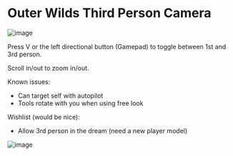 # Outer Wilds Third Person Camera

![image](https://user-images.githubusercontent.com/22628069/142803013-35bd56f4-43db-42e0-9f52-09f46b9569ca.png)

Press V or the left directional button (Gamepad) to toggle between 1st and 3rd person.

Scroll in/out to zoom in/out.

Known issues:
- Can target self with autopilot
- Tools rotate with you when using free look

Wishlist (would be nice):
- Allow 3rd person in the dream (need a new player model)

![image](https://user-images.githubusercontent.com/22628069/142536103-386cda90-2d35-4c95-8e98-05e7ab2081cc.png)
